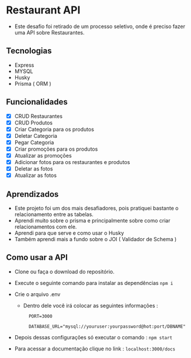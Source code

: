 # Restaurant API

- Este desafio foi retirado de um processo seletivo, onde é preciso fazer uma API sobre Restaurantes.

## Tecnologias
- Express
- MYSQL
- Husky
- Prisma ( ORM )

## Funcionalidades
- [x] CRUD Restaurantes
- [x] CRUD Produtos
- [x] Criar Categoria para os produtos
- [x] Deletar Categoria
- [x] Pegar Categoria
- [x] Criar promoções para os produtos
- [x] Atualizar as promoções
- [x] Adicionar fotos para os restaurantes e produtos
- [x] Deletar as fotos
- [x] Atualizar as fotos

## Aprendizados
- Este projeto foi um dos mais desafiadores, pois pratiquei bastante o relacionamento entre as tabelas.
- Aprendi muito sobre o prisma e principalmente sobre como criar relacionamentos com ele.
- Aprendi para que serve e como usar o Husky
- Também aprendi mais a fundo sobre o JOI ( Validador de Schema )

## Como usar a API
- Clone ou faça o download do repositório.
- Execute o seguinte comando para instalar as dependências ``` npm i ```
- Crie o arquivo .env
  - Dentro dele você irá colocar as seguintes informações :
    ```
      PORT=3000

      DATABASE_URL="mysql://youruser:yourpassword@hot:port/DBNAME"
    ```
- Depois dessas configurações só executar o comando : ``` npm start ```

- Para acessar a documentação clique no link : ``` localhost:3000/docs ```
